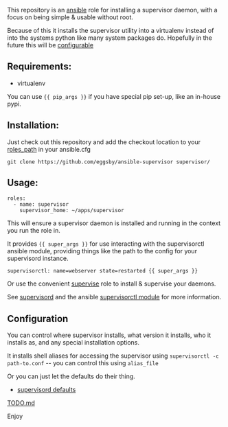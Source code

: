 This repository is an [ansible](http://ansibleworks.com) role for installing a supervisor daemon, with a focus on being simple & usable without root.

Because of this it installs the supervisor utility into a virtualenv instead of into the systems python like many system packages do. Hopefully in the future this will be [configurable](https://github.com/eggsby/ansible-supervisor/blob/master/TODO.md)

## Requirements:

  - virtualenv

You can use `{{ pip_args }}` if you have special pip set-up, like an in-house pypi.

## Installation:
Just check out this repository and add the checkout location to your [roles_path](http://www.ansibleworks.com/docs/intro_configuration.html#roles-path) in your ansible.cfg

    git clone https://github.com/eggsby/ansible-supervisor supervisor/

## Usage:

    roles:
      - name: supervisor
        supervisor_home: ~/apps/supervisor

This will ensure a supervisor daemon is installed and running in the context you run the role in.
    
It provides `{{ super_args }}` for use interacting with the supervisorctl ansible module, providing things like the path to the config for your supervisord instance.

    supervisorctl: name=webserver state=restarted {{ super_args }}

Or use the convenient [supervise](https://github.com/eggsby/ansible-supervise) role to install & supervise your daemons.

See [supervisord](http://supervisord.org/) and the ansible [supervisorctl module](http://www.ansibleworks.com/docs/modules.html#supervisorctl) for more information.

## Configuration

You can control where supervisor installs, what version it installs, who it installs as, and any special installation options.

It installs shell aliases for accessing the supervisor using `supervisorctl -c path-to.conf` -- you can control this using `alias_file`

Or you can just let the defaults do their thing.

  * [supervisord defaults](https://github.com/eggsby/ansible-supervisor/blob/master/defaults/main.yaml)

[TODO.md](https://github.com/eggsby/ansible-supervisor/blob/master/TODO.md)

Enjoy
